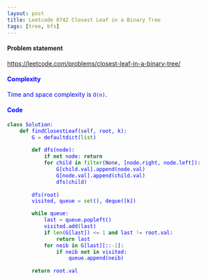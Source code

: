 ```yaml
---
layout: post
title: Leetcode 0742 Closest Leaf in a Binary Tree 
tags: [tree, bfs]
---
```


#### Problem statement

<a href="https://leetcode.com/problems/closest-leaf-in-a-binary-tree/"> <font color = blue>https://leetcode.com/problems/closest-leaf-in-a-binary-tree/

#### Complexity
Time and space complexity is `O(n)`.

#### Code
```python
class Solution:
    def findClosestLeaf(self, root, k):
        G = defaultdict(list)
        
        def dfs(node):
            if not node: return
            for child in filter(None, [node.right, node.left]):
                G[child.val].append(node.val)
                G[node.val].append(child.val)
                dfs(child)
        
        dfs(root) 
        visited, queue = set(), deque([k])

        while queue:
            last = queue.popleft()
            visited.add(last)
            if len(G[last]) <= 1 and last != root.val:
                return last
            for neib in G[last][::-1]:
                if neib not in visited:
                    queue.append(neib)
        
        return root.val
```

